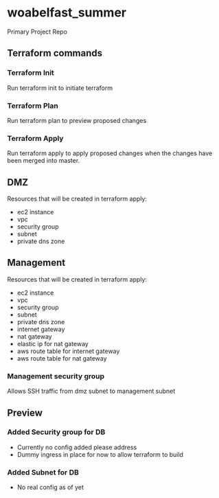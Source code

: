 # woabelfast_summer
Primary Project Repo

## Terraform commands

### Terraform Init

Run terraform init to initiate terraform

### Terraform Plan

Run terraform plan to preview proposed changes

### Terraform Apply

Run terraform apply to apply proposed changes when the changes have been merged into master.

## DMZ

Resources that will be created in terraform apply:

- ec2 instance
- vpc
- security group
- subnet
- private dns zone

## Management

Resources that will be created in terraform apply:

- ec2 instance
- vpc
- security group
- subnet
- private dns zone
- internet gateway
- nat gateway
- elastic ip for nat gateway
- aws route table for internet gateway
- aws route table for nat gateway

### Management security group

Allows SSH traffic from dmz subnet to management subnet

## Preview

### Added Security group for DB

- Currently no config added please address
- Dummy ingress in place for now to allow terraform to build

### Added Subnet for DB
- No real config as of yet
